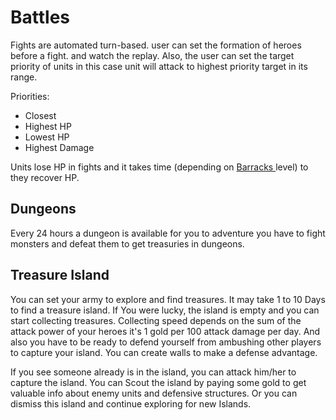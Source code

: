 # Battles

Fights are automated turn-based. user can set the formation of heroes before a fight. and watch the replay. Also, the user can set the target priority of units in this case unit will attack to highest priority target in its range.&#x20;

Priorities:

* Closest
* Highest HP
* Lowest HP
* Highest Damage

Units lose HP in fights and it takes time (depending on [Barracks ](broken-reference)level) to they recover HP.

## Dungeons

Every 24 hours a dungeon is available for you to adventure you have to fight monsters and defeat them to get treasuries in dungeons.

## Treasure Island

You can set your army to explore and find treasures. It may take 1 to 10 Days to find a treasure island. If You were lucky, the island is empty and you can start collecting treasures. Collecting speed depends on the sum of the attack power of your heroes it's 1 gold per 100 attack damage per day. And also you have to be ready to defend yourself from ambushing other players to capture your island. You can create walls to make a defense advantage.

If you see someone already is in the island, you can attack him/her to capture the island. You can Scout the island by paying some gold to get valuable info about enemy units and defensive structures. Or you can dismiss this island and continue exploring for new Islands.
